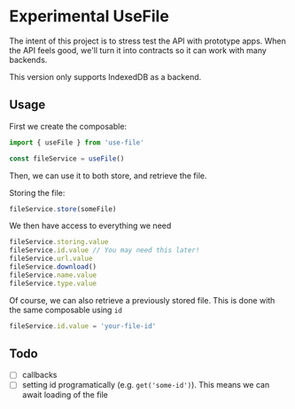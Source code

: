 # Experimental UseFile
The intent of this project is to stress test the API with prototype apps. When the API feels good, we'll turn it into contracts so it can work with many backends.

This version only supports IndexedDB as a backend.

## Usage
First we create the composable:
```ts
import { useFile } from 'use-file'

const fileService = useFile()
```

Then, we can use it to both store, and retrieve the file.

Storing the file:
```ts
fileService.store(someFile)
```

We then have access to everything we need
```ts
fileService.storing.value
fileService.id.value // You may need this later!
fileService.url.value
fileService.download()
fileService.name.value
fileService.type.value
```

Of course, we can also retrieve a previously stored file. This is done with the same composable using `id`
```ts
fileService.id.value = 'your-file-id'
```

## Todo
- [ ] callbacks
- [ ] setting id programatically (e.g. `get('some-id')`). This means we can await loading of the file